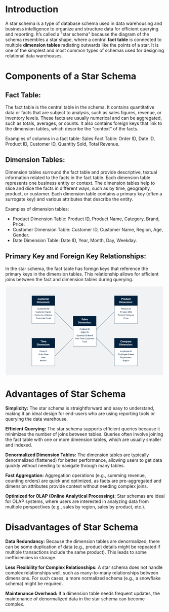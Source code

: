 # Introduction

A star schema is a type of database schema used in data warehousing and business intelligence to organize and structure data for efficient querying and reporting. It’s called a "star schema" because the diagram of the schema resembles a star shape, where a central **fact table** is connected to multiple **dimension tables** radiating outwards like the points of a star. It is one of the simplest and most common types of schemas used for designing relational data warehouses.

# Components of a Star Schema


## Fact Table:

The fact table is the central table in the schema. It contains quantitative data or facts that are subject to analysis, such as sales figures, revenue, or inventory levels.
These facts are usually numerical and can be aggregated, such as totals, averages, or counts.
It also contains foreign keys that link to the dimension tables, which describe the "context" of the facts.

Examples of columns in a fact table:
Sales Fact Table: Order ID, Date ID, Product ID, Customer ID, Quantity Sold, Total Revenue.


## Dimension Tables:

Dimension tables surround the fact table and provide descriptive, textual information related to the facts in the fact table. Each dimension table represents one business entity or context.
The dimension tables help to slice and dice the facts in different ways, such as by time, geography, product, or customer.
Each dimension table contains a primary key (often a surrogate key) and various attributes that describe the entity.


Examples of dimension tables:
- Product Dimension Table: Product ID, Product Name, Category, Brand, Price.
- Customer Dimension Table: Customer ID, Customer Name, Region, Age, Gender.
- Date Dimension Table: Date ID, Year, Month, Day, Weekday.

## Primary Key and Foreign Key Relationships:

In the star schema, the fact table has foreign keys that reference the primary keys in the dimension tables. This relationship allows for efficient joins between the fact and dimension tables during querying.


![alt text](image.png)


# Advantages of Star Schema

**Simplicity:** The star schema is straightforward and easy to understand, making it an ideal design for end-users who are using reporting tools or querying the data warehouse.

**Efficient Querying:** The star schema supports efficient queries because it minimizes the number of joins between tables. Queries often involve joining the fact table with one or more dimension tables, which are usually smaller and indexed.

**Denormalized Dimension Tables:** The dimension tables are typically denormalized (flattened) for better performance, allowing users to get data quickly without needing to navigate through many tables.


**Fast Aggregation:** Aggregation operations (e.g., summing revenue, counting orders) are quick and optimized, as facts are pre-aggregated and dimension attributes provide context without needing complex joins.


**Optimized for OLAP (Online Analytical Processing):** Star schemas are ideal for OLAP systems, where users are interested in analyzing data from multiple perspectives (e.g., sales by region, sales by product, etc.).


# Disadvantages of Star Schema


**Data Redundancy:** Because the dimension tables are denormalized, there can be some duplication of data (e.g., product details might be repeated if multiple transactions include the same product). This leads to some inefficiencies in storage.


**Less Flexibility for Complex Relationships:** A star schema does not handle complex relationships well, such as many-to-many relationships between dimensions. For such cases, a more normalized schema (e.g., a snowflake schema) might be required.


**Maintenance Overhead:** If a dimension table needs frequent updates, the maintenance of denormalized data in the star schema can become complex.